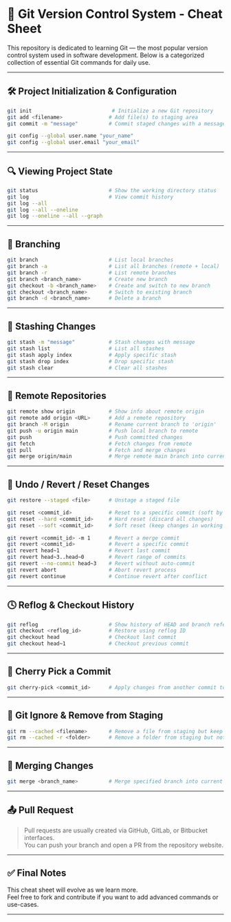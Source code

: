 # 📘 Git Version Control System - Cheat Sheet

This repository is dedicated to learning Git — the most popular version control system used in software development. Below is a categorized collection of essential Git commands for daily use.

---

## 🛠️ Project Initialization & Configuration

```bash
git init                          # Initialize a new Git repository
git add <filename>               # Add file(s) to staging area
git commit -m "message"          # Commit staged changes with a message

git config --global user.name "your_name"
git config --global user.email "your_email"
```

---

## 🔍 Viewing Project State

```bash
git status                       # Show the working directory status
git log                          # View commit history
git log --all
git log --all --oneline
git log --oneline --all --graph
```

---

## 🌿 Branching

```bash
git branch                       # List local branches
git branch -a                    # List all branches (remote + local)
git branch -r                    # List remote branches
git branch <branch_name>         # Create new branch
git checkout -b <branch_name>    # Create and switch to new branch
git checkout <branch_name>       # Switch to existing branch
git branch -d <branch_name>      # Delete a branch
```

---

## 🔁 Stashing Changes

```bash
git stash -m "message"           # Stash changes with message
git stash list                   # List all stashes
git stash apply index            # Apply specific stash
git stash drop index             # Drop specific stash
git stash clear                  # Clear all stashes
```

---

## 🔄 Remote Repositories

```bash
git remote show origin           # Show info about remote origin
git remote add origin <URL>      # Add a remote repository
git branch -M origin             # Rename current branch to 'origin'
git push -u origin main          # Push local branch to remote
git push                         # Push committed changes
git fetch                        # Fetch changes from remote
git pull                         # Fetch and merge changes
git merge origin/main            # Merge remote main branch into current
```

---

## 🔧 Undo / Revert / Reset Changes

```bash
git restore --staged <file>      # Unstage a staged file

git reset <commit_id>            # Reset to a specific commit (soft by default)
git reset --hard <commit_id>     # Hard reset (discard all changes)
git reset --soft <commit_id>     # Soft reset (keep changes in working dir)

git revert <commit_id> -m 1      # Revert a merge commit
git revert <commit_id>           # Revert a specific commit
git revert head~1                # Revert last commit
git revert head~3..head~0        # Revert range of commits
git revert --no-commit head~3    # Revert without auto-commit
git revert abort                 # Abort revert process
git revert continue              # Continue revert after conflict
```

---

## 🕓 Reflog & Checkout History

```bash
git reflog                       # Show history of HEAD and branch references
git checkout <reflog_id>         # Restore using reflog ID
git checkout head                # Checkout last commit
git checkout head~1              # Checkout previous commit
```

---

## 🍒 Cherry Pick a Commit

```bash
git cherry-pick <commit_id>      # Apply changes from another commit to current branch
```

---

## 🔎 Git Ignore & Remove from Staging

```bash
git rm --cached <filename>       # Remove a file from staging but keep it in the working directory
git rm --cached -r <folder>      # Remove a folder from staging but not delete locally
```

---

## 🔀 Merging Changes

```bash
git merge <branch_name>          # Merge specified branch into current branch
```

---

## 📤 Pull Request

> Pull requests are usually created via GitHub, GitLab, or Bitbucket interfaces.  
> You can push your branch and open a PR from the repository website.

---

## ✅ Final Notes

This cheat sheet will evolve as we learn more.  
Feel free to fork and contribute if you want to add advanced commands or use-cases.

---

